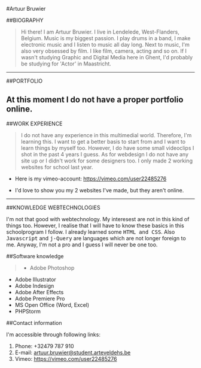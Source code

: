 #Artuur Bruwier




##BIOGRAPHY


>Hi there! I am Artuur Bruwier. I live in Lendelede, West-Flanders, Belgium. Music is my biggest passion. I play drums in a band, I make electronic music and I listen to music all day long. Next to music, I'm also very obsessed by film. I like film, camera, acting and so on. If I wasn't studying Graphic and Digital Media here in Ghent, I'd probably be studying for 'Actor' in Maastricht. 
----------


##PORTFOLIO

At this moment I do not have a proper portfolio online.
---


##WORK EXPERIENCE


>I do not have any experience in this multimedial world. Therefore, I'm learning this. I want to get a better basis to start from and I want to learn things by myself too. However, I do have some small videoclips I shot in the past 4 years I guess.
As for webdesign I do not have any site up or I didn't work for some designers too. I only made 2 working websites for school last year.
>
* Here is my vimeo-account: https://vimeo.com/user22485276
>
* I'd love to show you my 2 websites I've made, but they aren't online. 


---

##KNOWLEDGE WEBTECHNOLOGIES


I'm not that good with webtechnology. My interesest are not in this kind of things too. However, I realise that I will have to know these basics in this schoolprogram I follow. I already learned some <kbd>HTML and CSS</kbd>. Also <kbd>Javascript</kbd> and <kbd>j-Query</kbd> are languages which are not longer foreign to me. Anyway, I'm not a pro and I guess I will never be one too.

##Software knowledge

>* Adobe Photoshop
* Adobe Illustrator
* Adobe Indesign
* Adobe After Effects
* Adobe Premiere Pro
* MS Open Office (Word, Excel)
* PHPStorm

##Contact information

I'm accessible through following links:

1. Phone: +32479 787 910
2. E-mail: artuur.bruwier@student.arteveldehs.be
3. Vimeo: https://vimeo.com/user22485276